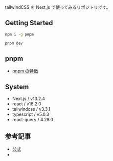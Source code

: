 tailwindCSS を Next.js で使ってみるリポジトリです。

## Getting Started

```bash
npm i -g pnpm
```

```bash
pnpm dev
```

## pnpm

- [pnpm の特徴](https://zenn.dev/azukiazusa/articles/pnpm-feature)

## System

- Next.js / v13.2.4
- react / v18.2.0
- tailwindcss / v3.3.1
- typescript / v5.0.3
- react-query / 4.28.0

## 参考記事

- [公式](https://tailwindcss.com/docs/installation)
- []()
